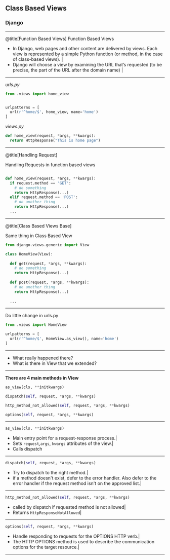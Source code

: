 ## Class Based Views

### Django

---

@title[Function Based Views]
<span class="slide-title">Function Based Views</span>

- In Django, web pages and other content are delivered by views. Each view is represented by a simple Python function (or method, in the case of class-based views). |
- Django will choose a view by examining the URL that’s requested (to be precise, the part of the URL after the domain name) |

---
*urls.py*
```python
from .views import home_view


urlpatterns = [
  url(r'^home/$', home_view, name='home')
]
``` 


*views.py*
```python
def home_view(request, *args, **kwargs):
  return HttpResponse("This is home page")
```


---

@title[Handling Request]

<p><span class="slide-title">Handling Requests in function based views</span></p>

```python

def home_view(request, *args, **kwargs):
  if request.method == 'GET':
    # do something
    return HttpResponse(...)
  elif request.method == 'POST':
    # do another thing
    return HttpResponse(...)
  ...

```
---
@title[Class Based Views Base]
<p><span class="slide-title">Same thing in Class Based View</span></p>

```python
from django.views.generic import View

class HomeView(View):
  
  def get(request, *args, **kwargs):
    # do something
    return HttpResponse(...)
    
  def post(request, *args, **kwargs):
    # do another thing
    return HttpResponse(...)
    
  ...
```

---
<p><span class="slide-title">Do little change in urls.py</span></p>

```python
from .views import HomeView

urlpatterns = [
  url(r'^home/$', HomeView.as_view(), name='home')
]
```

---

- What really happened there?
- What is there in View that we extended?

---

**There are 4 main methods in View**
```python
as_view(cls, **initkwargs)

dispatch(self, request, *args, **kwargs)

http_method_not_allowed(self, request, *args, **kwargs)

options(self, request, *args, **kwargs)
```

---
```python
as_view(cls, **initkwargs)
```

- Main entry point for a request-response process.|
- Sets `request`,`args`, `kwargs` attributes of the view.|
- Calls dispatch

---
```python
dispatch(self, request, *args, **kwargs)
```

- Try to dispatch to the right method.|
- if a method doesn't exist, defer to the error handler. Also defer to the error handler if the request method isn't on the approved list.|

---

```python
http_method_not_allowed(self, request, *args, **kwargs)
```

- called by dispatch if requested method is not allowed|
- Returns `HttpResponseNotAllowed`|

---
```python
options(self, request, *args, **kwargs)
```

- Handle responding to requests for the OPTIONS HTTP verb.|
- The HTTP OPTIONS method is used to describe the communication options for the target resource.|
---

